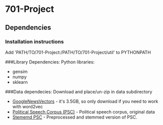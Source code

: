 # 701-Project


## Dependencies

### Installation instructions
Add 'PATH/TO/701-Project:/PATH/TO/701-Project/util' to PYTHONPATH

###Library Dependencies:
 Python libraries:
* gensim
* numpy
* sklearn

###Data dependecies:
Download and place/un-zip in data subdirectory

- [GoogleNewsVectors](https://drive.google.com/file/d/0B7XkCwpI5KDYNlNUTTlSS21pQmM/edit?usp=sharing) - it's 3.5GB, so only download if you need to work with word2vec
- [Political Speech Corpus (PSC)](http://www.cs.cmu.edu/~ark/CLIP/data/raw-speeches.tar.gz) - Political speech corpus, original data
- [Stememd PSC](http://www.cs.cmu.edu/~ark/CLIP/data/stemmed-speeches.tar.gz) - Preprocessed and stemmed version of PSC.
